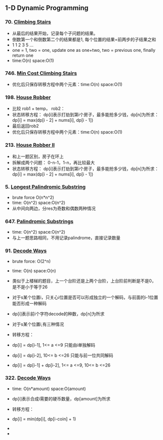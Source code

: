 ## 1-D Dynamic Programming

### 70. [Climbing Stairs](https://github.com/liangliang1120/leetcode/blob/main/solutions/dp_70.py)
- 从最后的结果开始，记录每个子问题的结果。
- 倒数第一个和倒数第二个的结果都是1, 每个位置的结果=前两步的子结果之和
- 1 1 2 3 5 ...
- one = 1, two = one, update one as one+two, two = previous one, finally return one
- time:O(n) space:O(1)

### 746. [Min Cost Climbing Stairs](https://github.com/liangliang1120/leetcode/blob/main/solutions/dp_746.py)
- 优化后只保存转移方程中两个元素：time:O(n) space:O(1)

### 198. [House Robber](https://github.com/liangliang1120/leetcode/blob/main/solutions/dp_198.py)
- 比较 rob1 + temp， rob2： 
- 状态转移方程： dp[i]表示打劫到第i个房子，最多能抢多少钱，dp[n]为所求：dp[i] = max(dp[i - 2] + nums[i], dp[i - 1])
- 最后返回rob2
- 优化后只保存转移方程中两个元素：time:O(n) space:O(1)

### 213. [House Robber II](https://github.com/liangliang1120/leetcode/blob/main/solutions/dp_213.py)
- 和上一题区别，房子在环上
- 拆解成两个问题： 0-n-1，1-n，再比较最大
- 状态转移方程： dp[i]表示打劫到第i个房子，最多能抢多少钱，dp[n]为所求：dp[i] = max(dp[i - 2] + nums[i], dp[i - 1])


### 5. [Longest Palindromic Substring](https://github.com/liangliang1120/leetcode/blob/main/solutions/dp_5.py)
- brute force O(n*n^2)
- time: O(n^2) space:O(n^2)
- 从中间向两边，分res为奇数和偶数两种情况

### 647. [Palindromic Substrings](https://github.com/liangliang1120/leetcode/blob/main/solutions/dp_647.py)
- time: O(n^2) space:O(n^2)
- 与上一题思路相同，不用记录palindrome，直接记录数量

### 91. [Decode Ways](https://github.com/liangliang1120/leetcode/blob/main/solutions/dp_91.py)
- brute force: O(2^n)
- time: O(n) space:O(n)
- 类似于上楼梯的题目，上一个台阶还是上两个台阶，上台阶前判断是不是0，是不是小于等于26
- 对于s某个位置i，只关心i位置是否可以形成独立的一个解码，与前面的i-1位置能否形成一种解码

- dp[i]表示前i个字符decode的种数，dp[n]为所求
- 对于s某个位置i,有三种情况
- 转移方程：
- dp[i] = dp[i-1], 1<= a <=9 只能由i单独解码
- dp[i] = dp[i-2], 10<= b <=26 只能与前一位共同解码
- dp[i] = dp[i-1] + dp[i-2], 1<= a <=9, 10<= b <=26

### 322. [Decode Ways](https://github.com/liangliang1120/leetcode/blob/main/solutions/dp_322.py)
- time: O(n*amount) space:O(amount)
- dp[i]表示合成i需要的硬币数量，dp[amount]为所求
- 转移方程：
- dp[i] = min(dp[i], dp[i-coin] + 1)


- 
- 
